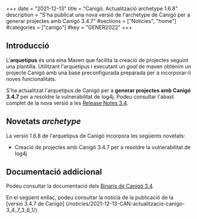 +++
date = "2021-12-13"
title = "Canigó. Actualització archetype 1.6.8"
description = "S'ha publicat una nova versió de l'archetype de Canigó per a generar projectes amb Canigó 3.4.7"
#sections = ["Notícies", "home"]
#categories = ["canigo"]
#key = "GENER2022"
+++

## Introducció

L'**arquetipus** és una eina Maven que facilita la creació de projectes seguint una plantilla. Utilitzant l'arquetipus i
executant un _goal_ de maven obtenim un projecte Canigó amb una base preconfigurada preparada per a incorporar-li noves
funcionalitats.

S'ha actualitzat l'arquetipus de Canigó per a **generar projectes amb Canigó 3.4.7** per a resoldre la vulnerabilitat de log4j.
Podeu consultar l'abast complet de la nova versió a les [Release Notes 3.4](/canigo-download-related/release-notes-canigo-34).

## Novetats _archetype_

La versió 1.6.8 de l'arquetipus de Canigó incorpora les següents novetats:

- Creació de projectes amb Canigó 3.4.7 per a resoldre la vulnerabilitat de log4j


## Documentació addicional

Podeu consultar la documentació dels [Binaris de Canigó 3.4](/canigo/download/canigo-34/).

En el següent enllaç, podeu consultar la notícia de la publicació de la [versió 3.4.7 de Canigó]
(/noticies/2021-12-13-CAN-actualitzacio-canigo-3_4_7_3_6_1/).